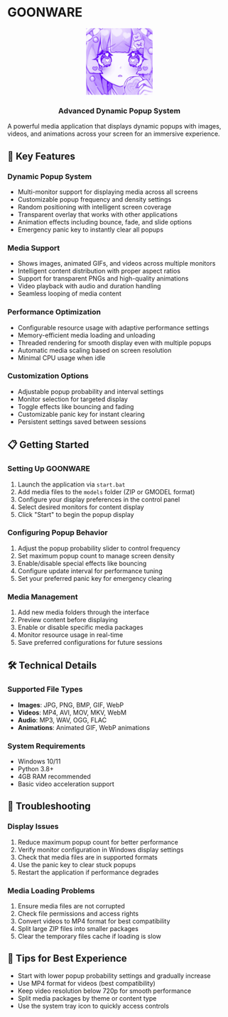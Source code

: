 # GOONWARE

<div align="center">
  <img src="assets/icon.png" alt="Goonware Logo" width="150">
  <h3>Advanced Dynamic Popup System</h3>
</div>

A powerful media application that displays dynamic popups with images, videos, and animations across your screen for an immersive experience.

## 🔑 Key Features

### Dynamic Popup System
- Multi-monitor support for displaying media across all screens
- Customizable popup frequency and density settings
- Random positioning with intelligent screen coverage
- Transparent overlay that works with other applications
- Animation effects including bounce, fade, and slide options
- Emergency panic key to instantly clear all popups

### Media Support
- Shows images, animated GIFs, and videos across multiple monitors
- Intelligent content distribution with proper aspect ratios
- Support for transparent PNGs and high-quality animations
- Video playback with audio and duration handling
- Seamless looping of media content

### Performance Optimization
- Configurable resource usage with adaptive performance settings
- Memory-efficient media loading and unloading
- Threaded rendering for smooth display even with multiple popups
- Automatic media scaling based on screen resolution
- Minimal CPU usage when idle

### Customization Options
- Adjustable popup probability and interval settings
- Monitor selection for targeted display
- Toggle effects like bouncing and fading
- Customizable panic key for instant clearing
- Persistent settings saved between sessions

## 📋 Getting Started

### Setting Up GOONWARE
1. Launch the application via `start.bat`
2. Add media files to the `models` folder (ZIP or GMODEL format)
3. Configure your display preferences in the control panel
4. Select desired monitors for content display
5. Click "Start" to begin the popup display

### Configuring Popup Behavior
1. Adjust the popup probability slider to control frequency
2. Set maximum popup count to manage screen density
3. Enable/disable special effects like bouncing
4. Configure update interval for performance tuning
5. Set your preferred panic key for emergency clearing

### Media Management
1. Add new media folders through the interface
2. Preview content before displaying
3. Enable or disable specific media packages
4. Monitor resource usage in real-time
5. Save preferred configurations for future sessions

## 🛠️ Technical Details

### Supported File Types
- **Images**: JPG, PNG, BMP, GIF, WebP
- **Videos**: MP4, AVI, MOV, MKV, WebM
- **Audio**: MP3, WAV, OGG, FLAC
- **Animations**: Animated GIF, WebP animations

### System Requirements
- Windows 10/11
- Python 3.8+
- 4GB RAM recommended
- Basic video acceleration support

## 🔧 Troubleshooting

### Display Issues
1. Reduce maximum popup count for better performance
2. Verify monitor configuration in Windows display settings
3. Check that media files are in supported formats
4. Use the panic key to clear stuck popups
5. Restart the application if performance degrades

### Media Loading Problems
1. Ensure media files are not corrupted
2. Check file permissions and access rights
3. Convert videos to MP4 format for best compatibility
4. Split large ZIP files into smaller packages
5. Clear the temporary files cache if loading is slow

## 📝 Tips for Best Experience
- Start with lower popup probability settings and gradually increase
- Use MP4 format for videos (best compatibility)
- Keep video resolution below 720p for smooth performance
- Split media packages by theme or content type
- Use the system tray icon to quickly access controls
